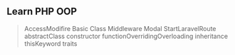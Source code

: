 ## Learn PHP OOP
> AccessModifire
> Basic Class
> Middleware
> Modal
> StartLaravelRoute
> abstractClass
> constructor
> functionOverridingOverloading
> inheritance
> thisKeyword
> traits
